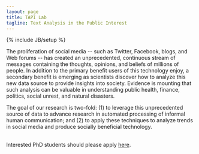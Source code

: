 ```yaml
---
layout: page
title: TAPI Lab
tagline: Text Analysis in the Public Interest
---
```


{% include JB/setup %}

The proliferation of social media -- such as Twitter, Facebook, blogs, and Web
forums -- has created an unprecedented, continuous stream of messages
containing the thoughts, opinions, and beliefs of millions of people. In
addition to the primary benefit users of this technology enjoy, a secondary
benefit is emerging as scientists discover how to analyze this new data source
to provide insights into society. Evidence is mounting that such analysis can
be valuable in understanding public health, finance, politics, social unrest,
and natural disasters.

The goal of our research is two-fold: (1) to leverage this unprecedented
source of data to advance research in automated processing of informal human
communication; and (2) to apply these techniques to analyze trends in social
media and produce socially beneficial technology.

<br>Interested PhD students should please apply <a href="http://www.formpl.us/form/0Bzos6n5Wl_xoSkp1YXk2dzdHaG8/">here</a>.
